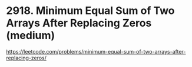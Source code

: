 # 2918. Minimum Equal Sum of Two Arrays After Replacing Zeros (medium)

https://leetcode.com/problems/minimum-equal-sum-of-two-arrays-after-replacing-zeros/
